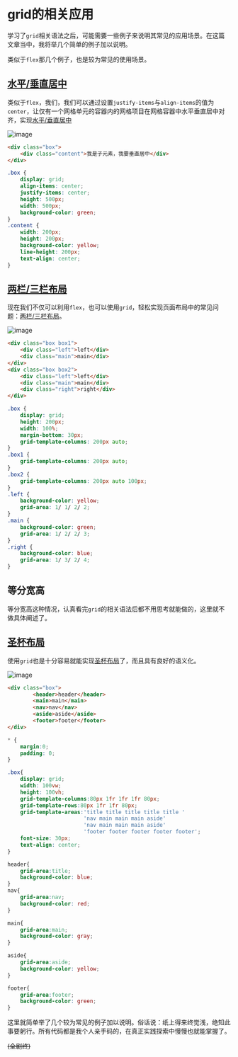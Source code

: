 # grid的相关应用

学习了`grid`相关语法之后，可能需要一些例子来说明其常见的应用场景。在这篇文章当中，我将举几个简单的例子加以说明。

类似于`flex`那几个例子，也是较为常见的使用场景。

## [水平/垂直居中](http://www.xingbofeng.com/css-grid-flex/demo/demo9.html)

类似于`flex`，我们，我们可以通过设置`justify-items`与`align-items`的值为`center`，让仅有一个网格单元的容器内的网格项目在网格容器中水平垂直居中对齐，实现[水平/垂直居中](http://www.xingbofeng.com/css-grid-flex/demo/demo2.html)

![image](http://oczira72b.bkt.clouddn.com/grid-flex-16.jpg)

```html
<div class="box">
	<div class="content">我是子元素，我要垂直居中</div>
</div>
```

```css
.box {
	display: grid;
	align-items: center;
	justify-items: center;
	height: 500px;
	width: 500px;
	background-color: green;
}
.content {
	width: 200px;
	height: 200px;
	background-color: yellow;
	line-height: 200px;
	text-align: center;
}
```

## [两栏/三栏布局](http://www.xingbofeng.com/css-grid-flex/demo/demo10.html)

现在我们不仅可以利用`flex`，也可以使用`grid`，轻松实现页面布局中的常见问题：[两栏/三栏布局](http://www.xingbofeng.com/css-grid-flex/demo/demo10.html)。

![image](http://oczira72b.bkt.clouddn.com/grid-flex-13.jpg)

```html
<div class="box box1">
	<div class="left">left</div>
	<div class="main">main</div>
</div>
<div class="box box2">
	<div class="left">left</div>
	<div class="main">main</div>
	<div class="right">right</div>
</div>
```

```css
.box {
	display: grid;
	height: 200px;
	width: 100%;
	margin-bottom: 30px;
	grid-template-columns: 200px auto;
}
.box1 {
	grid-template-columns: 200px auto;
}
.box2 {
	grid-template-columns: 200px auto 100px;
}
.left {
	background-color: yellow;
	grid-area: 1/ 1/ 2/ 2;
}
.main {
	background-color: green;
	grid-area: 1/ 2/ 2/ 3;
}
.right {
	background-color: blue;
	grid-area: 1/ 3/ 2/ 4;
}
```

## 等分宽高
等分宽高这种情况，认真看完`grid`的相关语法后都不用思考就能做的，这里就不做具体阐述了。

## [圣杯布局](http://www.xingbofeng.com/css-grid-flex/demo/demo11.html)

使用`grid`也是十分容易就能实现[圣杯布局](http://www.xingbofeng.com/css-grid-flex/demo/demo11.html)了，而且具有良好的语义化。

![image](http://oczira72b.bkt.clouddn.com/grid-flex-70.jpg)

```html
<div class="box">
		<header>header</header>
		<main>main</main>
		<nav>nav</nav>
		<aside>aside</aside>
		<footer>footer</footer>
</div>
```

```css
* {
	margin:0;
	padding: 0;
}

.box{
	display: grid;
	width: 100vw;
	height: 100vh;
	grid-template-columns:80px 1fr 1fr 1fr 80px;
	grid-template-rows:80px 1fr 1fr 80px;
	grid-template-areas:'title title title title title '
						'nav main main main aside'
						'nav main main main aside'
						'footer footer footer footer footer';
	font-size: 30px;
	text-align: center;
}

header{
	grid-area:title;
	background-color: blue;
}
nav{
	grid-area:nav;
	background-color: red;
}

main{
	grid-area:main;
	background-color: gray;
}

aside{
	grid-area:aside;
	background-color: yellow;
}

footer{
	grid-area:footer;
	background-color: green;
}
```

这里就简单举了几个较为常见的例子加以说明。俗话说：纸上得来终觉浅，绝知此事要躬行。所有代码都是我个人亲手码的，在真正实践探索中慢慢也就能掌握了。

~~(全剧终)~~